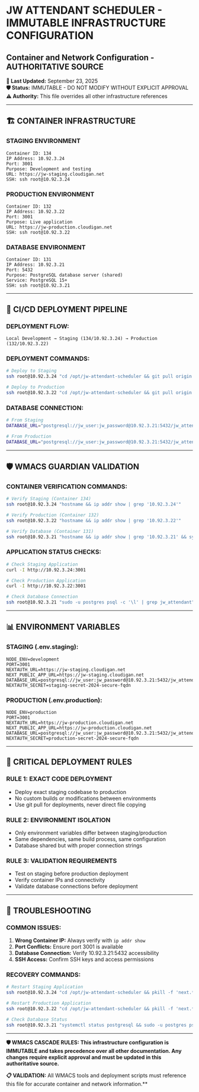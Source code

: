 # JW ATTENDANT SCHEDULER - IMMUTABLE INFRASTRUCTURE CONFIGURATION
## Container and Network Configuration - AUTHORITATIVE SOURCE

**📅 Last Updated:** September 23, 2025  
**🛡️ Status:** IMMUTABLE - DO NOT MODIFY WITHOUT EXPLICIT APPROVAL  
**⚠️ Authority:** This file overrides all other infrastructure references

---

## 🏗️ CONTAINER INFRASTRUCTURE

### **STAGING ENVIRONMENT**
```
Container ID: 134
IP Address: 10.92.3.24
Port: 3001
Purpose: Development and testing
URL: https://jw-staging.cloudigan.net
SSH: ssh root@10.92.3.24
```

### **PRODUCTION ENVIRONMENT**
```
Container ID: 132
IP Address: 10.92.3.22
Port: 3001
Purpose: Live application
URL: https://jw-production.cloudigan.net
SSH: ssh root@10.92.3.22
```

### **DATABASE ENVIRONMENT**
```
Container ID: 131
IP Address: 10.92.3.21
Port: 5432
Purpose: PostgreSQL database server (shared)
Service: PostgreSQL 15+
SSH: ssh root@10.92.3.21
```

---

## 🔄 CI/CD DEPLOYMENT PIPELINE

### **DEPLOYMENT FLOW:**
```
Local Development → Staging (134/10.92.3.24) → Production (132/10.92.3.22)
```

### **DEPLOYMENT COMMANDS:**
```bash
# Deploy to Staging
ssh root@10.92.3.24 "cd /opt/jw-attendant-scheduler && git pull origin staging && npm install && npm run dev -- --port 3001"

# Deploy to Production  
ssh root@10.92.3.22 "cd /opt/jw-attendant-scheduler && git pull origin main && npm install && npm run build && npm start -- --port 3001"
```

### **DATABASE CONNECTION:**
```bash
# From Staging
DATABASE_URL="postgresql://jw_user:jw_password@10.92.3.21:5432/jw_attendant_scheduler"

# From Production
DATABASE_URL="postgresql://jw_user:jw_password@10.92.3.21:5432/jw_attendant_scheduler"
```

---

## 🛡️ WMACS GUARDIAN VALIDATION

### **CONTAINER VERIFICATION COMMANDS:**
```bash
# Verify Staging (Container 134)
ssh root@10.92.3.24 "hostname && ip addr show | grep '10.92.3.24'"

# Verify Production (Container 132)  
ssh root@10.92.3.22 "hostname && ip addr show | grep '10.92.3.22'"

# Verify Database (Container 131)
ssh root@10.92.3.21 "hostname && ip addr show | grep '10.92.3.21' && systemctl status postgresql"
```

### **APPLICATION STATUS CHECKS:**
```bash
# Check Staging Application
curl -I http://10.92.3.24:3001

# Check Production Application
curl -I http://10.92.3.22:3001

# Check Database Connection
ssh root@10.92.3.21 "sudo -u postgres psql -c '\l' | grep jw_attendant"
```

---

## 📊 ENVIRONMENT VARIABLES

### **STAGING (.env.staging):**
```env
NODE_ENV=development
PORT=3001
NEXTAUTH_URL=https://jw-staging.cloudigan.net
NEXT_PUBLIC_APP_URL=https://jw-staging.cloudigan.net
DATABASE_URL=postgresql://jw_user:jw_password@10.92.3.21:5432/jw_attendant_scheduler
NEXTAUTH_SECRET=staging-secret-2024-secure-fqdn
```

### **PRODUCTION (.env.production):**
```env
NODE_ENV=production
PORT=3001
NEXTAUTH_URL=https://jw-production.cloudigan.net
NEXT_PUBLIC_APP_URL=https://jw-production.cloudigan.net
DATABASE_URL=postgresql://jw_user:jw_password@10.92.3.21:5432/jw_attendant_scheduler
NEXTAUTH_SECRET=production-secret-2024-secure-fqdn
```

---

## 🚨 CRITICAL DEPLOYMENT RULES

### **RULE 1: EXACT CODE DEPLOYMENT**
- Deploy exact staging codebase to production
- No custom builds or modifications between environments
- Use git pull for deployments, never direct file copying

### **RULE 2: ENVIRONMENT ISOLATION**
- Only environment variables differ between staging/production
- Same dependencies, same build process, same configuration
- Database shared but with proper connection strings

### **RULE 3: VALIDATION REQUIREMENTS**
- Test on staging before production deployment
- Verify container IPs and connectivity
- Validate database connections before deployment

---

## 🔧 TROUBLESHOOTING

### **COMMON ISSUES:**
1. **Wrong Container IP:** Always verify with `ip addr show`
2. **Port Conflicts:** Ensure port 3001 is available
3. **Database Connection:** Verify 10.92.3.21:5432 accessibility
4. **SSH Access:** Confirm SSH keys and access permissions

### **RECOVERY COMMANDS:**
```bash
# Restart Staging Application
ssh root@10.92.3.24 "cd /opt/jw-attendant-scheduler && pkill -f 'next.*3001' && npm run dev -- --port 3001"

# Restart Production Application  
ssh root@10.92.3.22 "cd /opt/jw-attendant-scheduler && pkill -f 'next.*3001' && npm start -- --port 3001"

# Check Database Status
ssh root@10.92.3.21 "systemctl status postgresql && sudo -u postgres psql -c 'SELECT version();'"
```

---

**🛡️ WMACS CASCADE RULES: This infrastructure configuration is IMMUTABLE and takes precedence over all other documentation. Any changes require explicit approval and must be updated in this authoritative source.**

**📋 VALIDATION:** All WMACS tools and deployment scripts must reference this file for accurate container and network information.**
